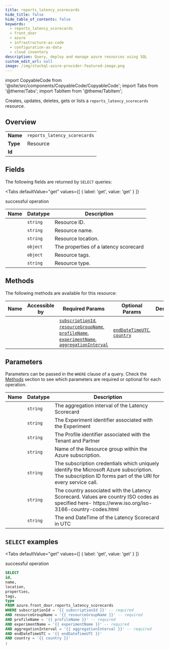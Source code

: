 ```yaml
--- 
title: reports_latency_scorecards
hide_title: false
hide_table_of_contents: false
keywords:
  - reports_latency_scorecards
  - front_door
  - azure
  - infrastructure-as-code
  - configuration-as-data
  - cloud inventory
description: Query, deploy and manage azure resources using SQL
custom_edit_url: null
image: /img/stackql-azure-provider-featured-image.png
---
```


import CopyableCode from '@site/src/components/CopyableCode/CopyableCode';
import Tabs from '@theme/Tabs';
import TabItem from '@theme/TabItem';

Creates, updates, deletes, gets or lists a <code>reports_latency_scorecards</code> resource.

## Overview
<table><tbody>
<tr><td><b>Name</b></td><td><code>reports_latency_scorecards</code></td></tr>
<tr><td><b>Type</b></td><td>Resource</td></tr>
<tr><td><b>Id</b></td><td><CopyableCode code="azure.front_door.reports_latency_scorecards" /></td></tr>
</tbody></table>

## Fields

The following fields are returned by `SELECT` queries:

<Tabs
    defaultValue="get"
    values={[
        { label: 'get', value: 'get' }
    ]}
>
<TabItem value="get">

successful operation

<table>
<thead>
    <tr>
    <th>Name</th>
    <th>Datatype</th>
    <th>Description</th>
    </tr>
</thead>
<tbody>
<tr>
    <td><CopyableCode code="id" /></td>
    <td><code>string</code></td>
    <td>Resource ID.</td>
</tr>
<tr>
    <td><CopyableCode code="name" /></td>
    <td><code>string</code></td>
    <td>Resource name.</td>
</tr>
<tr>
    <td><CopyableCode code="location" /></td>
    <td><code>string</code></td>
    <td>Resource location.</td>
</tr>
<tr>
    <td><CopyableCode code="properties" /></td>
    <td><code>object</code></td>
    <td>The properties of a latency scorecard</td>
</tr>
<tr>
    <td><CopyableCode code="tags" /></td>
    <td><code>object</code></td>
    <td>Resource tags.</td>
</tr>
<tr>
    <td><CopyableCode code="type" /></td>
    <td><code>string</code></td>
    <td>Resource type.</td>
</tr>
</tbody>
</table>
</TabItem>
</Tabs>

## Methods

The following methods are available for this resource:

<table>
<thead>
    <tr>
    <th>Name</th>
    <th>Accessible by</th>
    <th>Required Params</th>
    <th>Optional Params</th>
    <th>Description</th>
    </tr>
</thead>
<tbody>
<tr>
    <td><a href="#get"><CopyableCode code="get" /></a></td>
    <td><CopyableCode code="select" /></td>
    <td><a href="#parameter-subscriptionId"><code>subscriptionId</code></a>, <a href="#parameter-resourceGroupName"><code>resourceGroupName</code></a>, <a href="#parameter-profileName"><code>profileName</code></a>, <a href="#parameter-experimentName"><code>experimentName</code></a>, <a href="#parameter-aggregationInterval"><code>aggregationInterval</code></a></td>
    <td><a href="#parameter-endDateTimeUTC"><code>endDateTimeUTC</code></a>, <a href="#parameter-country"><code>country</code></a></td>
    <td></td>
</tr>
</tbody>
</table>

## Parameters

Parameters can be passed in the `WHERE` clause of a query. Check the [Methods](#methods) section to see which parameters are required or optional for each operation.

<table>
<thead>
    <tr>
    <th>Name</th>
    <th>Datatype</th>
    <th>Description</th>
    </tr>
</thead>
<tbody>
<tr id="parameter-aggregationInterval">
    <td><CopyableCode code="aggregationInterval" /></td>
    <td><code>string</code></td>
    <td>The aggregation interval of the Latency Scorecard</td>
</tr>
<tr id="parameter-experimentName">
    <td><CopyableCode code="experimentName" /></td>
    <td><code>string</code></td>
    <td>The Experiment identifier associated with the Experiment</td>
</tr>
<tr id="parameter-profileName">
    <td><CopyableCode code="profileName" /></td>
    <td><code>string</code></td>
    <td>The Profile identifier associated with the Tenant and Partner</td>
</tr>
<tr id="parameter-resourceGroupName">
    <td><CopyableCode code="resourceGroupName" /></td>
    <td><code>string</code></td>
    <td>Name of the Resource group within the Azure subscription.</td>
</tr>
<tr id="parameter-subscriptionId">
    <td><CopyableCode code="subscriptionId" /></td>
    <td><code>string</code></td>
    <td>The subscription credentials which uniquely identify the Microsoft Azure subscription. The subscription ID forms part of the URI for every service call.</td>
</tr>
<tr id="parameter-country">
    <td><CopyableCode code="country" /></td>
    <td><code>string</code></td>
    <td>The country associated with the Latency Scorecard. Values are country ISO codes as specified here- https://www.iso.org/iso-3166-country-codes.html</td>
</tr>
<tr id="parameter-endDateTimeUTC">
    <td><CopyableCode code="endDateTimeUTC" /></td>
    <td><code>string</code></td>
    <td>The end DateTime of the Latency Scorecard in UTC</td>
</tr>
</tbody>
</table>

## `SELECT` examples

<Tabs
    defaultValue="get"
    values={[
        { label: 'get', value: 'get' }
    ]}
>
<TabItem value="get">

successful operation

```sql
SELECT
id,
name,
location,
properties,
tags,
type
FROM azure.front_door.reports_latency_scorecards
WHERE subscriptionId = '{{ subscriptionId }}' -- required
AND resourceGroupName = '{{ resourceGroupName }}' -- required
AND profileName = '{{ profileName }}' -- required
AND experimentName = '{{ experimentName }}' -- required
AND aggregationInterval = '{{ aggregationInterval }}' -- required
AND endDateTimeUTC = '{{ endDateTimeUTC }}'
AND country = '{{ country }}'
;
```
</TabItem>
</Tabs>
